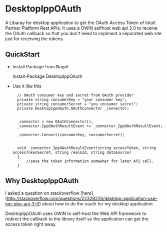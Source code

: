 DesktopIppOAuth
==============

A Libaray for desktop application to get the OAuth Access Token of Intuit Partner Platform Rest APIs.  It uses a OWIN selfhost web api 2.0 to receive the OAuth callback so that you don't need to implment a separated web site just for receiving the tokens.


QuickStart
----------

* Install Package from Nuget

    Install-Package DesktopIppOAuth

* Use it like this

        // OAuth consumer key and secret from OAuth provider
        private string consumerKey = "your consumer key";
        private string consumerSecret = "you consumer secret";
        private DesktopIppOAuth.OAuthConnector _connector;


        _connector = new OAuthConnector();
        _connector.IppOAuthResultEvent += _connector_IppOAuthResultEvent;

	    _connector.Connect(consumerKey, consumerSecret);

    
        void _connector_IppOAuthResultEvent(string accessToken, string accessTokenSecret, string realmId, string dataSource)
        {
            //save the token information somewher for later API call.
        }

Why DesktopIppOAuth
-------------------
 
I asked a question on stackoverflow [here] (http://stackoverflow.com/questions/22329226/desktop-application-use-ipp-qbo-api-3-0) about how to do the oauth for my desktop application. 

DesktopIppOAuth uses OWIN to self-host the Web API framework to redirect the callback to the library itself so the application can get the access token right away.


